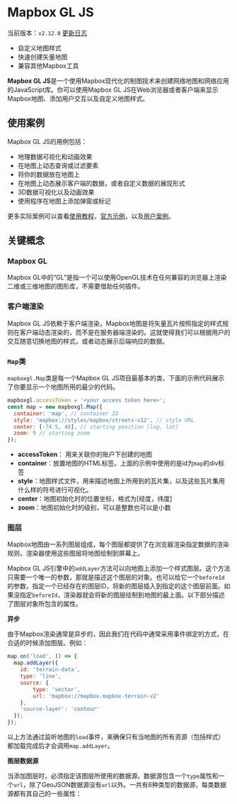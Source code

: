 # Mapbox GL JS

当前版本：`v2.12.0` [更新日志](https://github.com/mapbox/mapbox-gl-js/blob/main/CHANGELOG.md)

- 自定义地图样式
- 快速创建矢量地图
- 兼容其他Mapbox工具

**Mapbox GL JS**是一个使用Mapbox现代化的制图技术来创建网络地图和网络应用的JavaScript库。你可以使用Mapbox GL JS在Web浏览器或者客户端来显示Mapbox地图、添加用户交互以及自定义地图样式。

## 使用案例

Mapbox GL JS的用例包括：

- 地理数据可视化和动画效果
- 在地图上动态查询或过滤要素
- 将你的数据放在地图上
- 在地图上动态展示客户端的数据，或者自定义数据的展现形式
- 3D数据可视化以及动画效果
- 使用程序在地图上添加弹窗或标记

更多实际案例可以查看[使用教程](https://docs.mapbox.com/help/tutorials/?product=Mapbox+GL+JS)，[官方示例](https://docs.mapbox.com/mapbox-gl-js/example/)，以及[用户案例](https://www.mapbox.com/showcase)。

## 关键概念

### Mapbox GL

Mapbox GL中的“GL”是指一个可以使用OpenGL技术在任何兼容的浏览器上渲染二维或三维地图的图形库，不需要借助任何插件。

### 客户端渲染

Mapbox GL JS依赖于客户端渲染，Mapbox地图是将矢量瓦片按照指定的样式规则在客户端动态渲染的，而不是在服务器端渲染的。这就使得我们可以根据用户的交互随意切换地图的样式，或者动态展示后端响应的数据。

### `Map`类

`mapboxgl.Map`类是每一个Mapbox GL JS项目最基本的类，下面的示例代码展示了你要显示一个地图所用的最少的代码。

```js
mapboxgl.accessToken = '<your access token here>';
const map = new mapboxgl.Map({
  container: 'map', // container ID
  style: 'mapbox://styles/mapbox/streets-v12', // style URL
  center: [-74.5, 40], // starting position [lng, lat]
  zoom: 9 // starting zoom
});
```

- **accessToken**： 用来关联你的账户下创建的地图
- **container**：放置地图的HTML标签。上面的示例中使用的是id为`map`的div标签
- **style**：地图样式文件，用来描述地图上所用到的瓦片集，以及这些瓦片集用什么样的符号进行可视化。
- **center**：地图初始化时的位置坐标，格式为[经度，纬度]
- **zoom**：地图初始化时的级别，可以是整数也可以是小数

### 图层

Mapbox地图由一系列图层组成，每个图层都提供了在浏览器渲染指定数据的渲染规则，渲染器使用这些图层将地图绘制到屏幕上。

Mapbox GL JS引擎中的`addLayer`方法可以向地图上添加一个样式图层。这个方法只需要一个唯一的参数，那就是描述这个图层的对象。也可以给它一个`beforeId`的参数，指定一个已经存在的图层ID，将新的图层插入到指定的这个图层前面。如果没指定`beforeId`，渲染器就会将新的图层绘制到地图的最上面。以下部分描述了图层对象所包含的属性。

**异步**

由于Mapbox渲染通常是异步的，因此我们在代码中通常采用事件绑定的方式，在合适的时候添加图层。例如：

```js
map.on('load', () => {
  map.addLayer({
    id: 'terrain-data',
    type: 'line',
    source: {
        type: 'vector',
        url: 'mapbox://mapbox.mapbox-terrain-v2'
    },
    'source-layer': 'contour'
  });
});
```

以上方法通过监听地图的`load`事件，来确保只有当地图的所有资源（包括样式）都加载完成后才会调用`map.addLayer`。

**图层数据源**

当添加图层时，必须指定该图层所使用的数据源。数据源包含一个`type`属性和一个`url`，除了GeoJSON数据源没有`url`以外。一共有6种类型的数据源，每类数据源都有其自己的一些属性：

